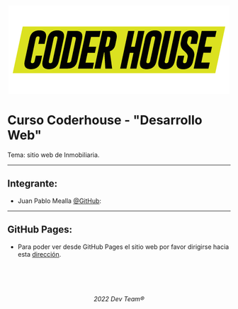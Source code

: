 <p align="center">
  <img src="https://github.com/Random003/Inmobiliaria-Mealla/blob/master/images/coderLogo.png" alt="Logo de coder"/>
</p>

# **Curso Coderhouse - "Desarrollo Web"**

Tema: sitio web de Inmobiliaria. <br>

---

## **Integrante:**  
 - Juan Pablo Mealla [@GitHub](https://github.com/Random003):


---

## **GitHub Pages:**

- Para poder ver desde GitHub Pages el sitio web por favor dirigirse hacia esta <a href="https://random003.github.io/Inmobiliaria-Mealla/">dirección</a>.
   

<br>
<br>
<br>

######   <p align="center">2022 Dev Team® </p>